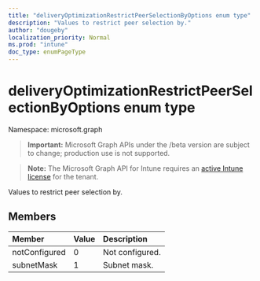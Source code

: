 ```yaml
---
title: "deliveryOptimizationRestrictPeerSelectionByOptions enum type"
description: "Values to restrict peer selection by."
author: "dougeby"
localization_priority: Normal
ms.prod: "intune"
doc_type: enumPageType
---
```


# deliveryOptimizationRestrictPeerSelectionByOptions enum type

Namespace: microsoft.graph

> **Important:** Microsoft Graph APIs under the /beta version are subject to change; production use is not supported.

> **Note:** The Microsoft Graph API for Intune requires an [active Intune license](https://go.microsoft.com/fwlink/?linkid=839381) for the tenant.

Values to restrict peer selection by.

## Members
|Member|Value|Description|
|:---|:---|:---|
|notConfigured|0|Not configured.|
|subnetMask|1|Subnet mask.|





